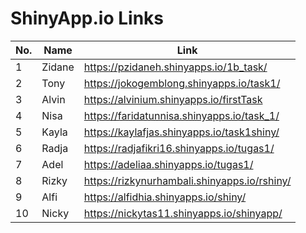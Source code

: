 # ShinyApp.io Links

No.| Name   | Link
---|--------|------
1  | Zidane | https://pzidaneh.shinyapps.io/1b_task/
2  | Tony   | https://jokogemblong.shinyapps.io/task1/
3  | Alvin  | https://alvinium.shinyapps.io/firstTask
4  | Nisa   | https://faridatunnisa.shinyapps.io/task_1/
5  | Kayla  | https://kaylafjas.shinyapps.io/task1shiny/
6  | Radja  | https://radjafikri16.shinyapps.io/tugas1/
7  | Adel   | https://adeliaa.shinyapps.io/tugas1/
8  | Rizky  | https://rizkynurhambali.shinyapps.io/rshiny/
9  | Alfi   | https://alfidhia.shinyapps.io/shiny/
10 | Nicky  | https://nickytas11.shinyapps.io/shinyapp/
